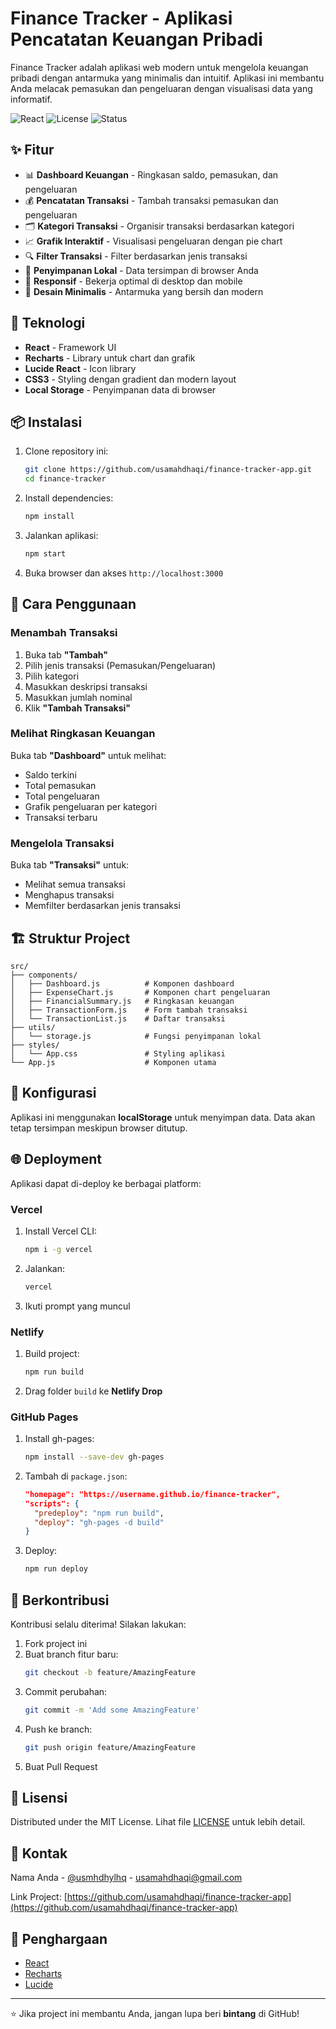 # Finance Tracker - Aplikasi Pencatatan Keuangan Pribadi

Finance Tracker adalah aplikasi web modern untuk mengelola keuangan pribadi dengan antarmuka yang minimalis dan intuitif. Aplikasi ini membantu Anda melacak pemasukan dan pengeluaran dengan visualisasi data yang informatif.

![React](https://img.shields.io/badge/React-18.2.0-blue)
![License](https://img.shields.io/badge/License-MIT-green)
![Status](https://img.shields.io/badge/Status-Active-brightgreen)

## ✨ Fitur

- 📊 **Dashboard Keuangan** - Ringkasan saldo, pemasukan, dan pengeluaran
- 💰 **Pencatatan Transaksi** - Tambah transaksi pemasukan dan pengeluaran
- 🗂️ **Kategori Transaksi** - Organisir transaksi berdasarkan kategori
- 📈 **Grafik Interaktif** - Visualisasi pengeluaran dengan pie chart
- 🔍 **Filter Transaksi** - Filter berdasarkan jenis transaksi
- 💾 **Penyimpanan Lokal** - Data tersimpan di browser Anda
- 📱 **Responsif** - Bekerja optimal di desktop dan mobile
- 🎨 **Desain Minimalis** - Antarmuka yang bersih dan modern

## 🚀 Teknologi

- **React** - Framework UI
- **Recharts** - Library untuk chart dan grafik
- **Lucide React** - Icon library
- **CSS3** - Styling dengan gradient dan modern layout
- **Local Storage** - Penyimpanan data di browser

## 📦 Instalasi

1. Clone repository ini:
   ```bash
   git clone https://github.com/usamahdhaqi/finance-tracker-app.git
   cd finance-tracker
   ```

2. Install dependencies:
   ```bash
   npm install
   ```

3. Jalankan aplikasi:
   ```bash
   npm start
   ```

4. Buka browser dan akses `http://localhost:3000`

## 🎯 Cara Penggunaan

### Menambah Transaksi
1. Buka tab **"Tambah"**
2. Pilih jenis transaksi (Pemasukan/Pengeluaran)
3. Pilih kategori
4. Masukkan deskripsi transaksi
5. Masukkan jumlah nominal
6. Klik **"Tambah Transaksi"**

### Melihat Ringkasan Keuangan
Buka tab **"Dashboard"** untuk melihat:
- Saldo terkini
- Total pemasukan
- Total pengeluaran
- Grafik pengeluaran per kategori
- Transaksi terbaru

### Mengelola Transaksi
Buka tab **"Transaksi"** untuk:
- Melihat semua transaksi
- Menghapus transaksi
- Memfilter berdasarkan jenis transaksi

## 🏗️ Struktur Project

```
src/
├── components/
│   ├── Dashboard.js          # Komponen dashboard
│   ├── ExpenseChart.js       # Komponen chart pengeluaran
│   ├── FinancialSummary.js   # Ringkasan keuangan
│   ├── TransactionForm.js    # Form tambah transaksi
│   └── TransactionList.js    # Daftar transaksi
├── utils/
│   └── storage.js            # Fungsi penyimpanan lokal
├── styles/
│   └── App.css               # Styling aplikasi
└── App.js                    # Komponen utama
```

## 🔧 Konfigurasi
Aplikasi ini menggunakan **localStorage** untuk menyimpan data. Data akan tetap tersimpan meskipun browser ditutup.

## 🌐 Deployment
Aplikasi dapat di-deploy ke berbagai platform:

### Vercel
1. Install Vercel CLI:
   ```bash
   npm i -g vercel
   ```
2. Jalankan:
   ```bash
   vercel
   ```
3. Ikuti prompt yang muncul

### Netlify
1. Build project:
   ```bash
   npm run build
   ```
2. Drag folder `build` ke **Netlify Drop**

### GitHub Pages
1. Install gh-pages:
   ```bash
   npm install --save-dev gh-pages
   ```
2. Tambah di `package.json`:
   ```json
   "homepage": "https://username.github.io/finance-tracker",
   "scripts": {
     "predeploy": "npm run build",
     "deploy": "gh-pages -d build"
   }
   ```
3. Deploy:
   ```bash
   npm run deploy
   ```

## 🤝 Berkontribusi

Kontribusi selalu diterima! Silakan lakukan:
1. Fork project ini
2. Buat branch fitur baru:
   ```bash
   git checkout -b feature/AmazingFeature
   ```
3. Commit perubahan:
   ```bash
   git commit -m 'Add some AmazingFeature'
   ```
4. Push ke branch:
   ```bash
   git push origin feature/AmazingFeature
   ```
5. Buat Pull Request

## 📄 Lisensi

Distributed under the MIT License. Lihat file [LICENSE](LICENSE) untuk lebih detail.

## 👥 Kontak

Nama Anda - [@usmhdhylhq](https://instagram.com/usmhdhylhq) - usamahdhaqi@gmail.com

Link Project: [https://github.com/usamahdhaqi/finance-tracker-app](https://github.com/usamahdhaqi/finance-tracker-app)

## 🙌 Penghargaan

- [React](https://react.dev/)
- [Recharts](https://recharts.org/)
- [Lucide](https://lucide.dev/)

---

⭐️ Jika project ini membantu Anda, jangan lupa beri **bintang** di GitHub!
